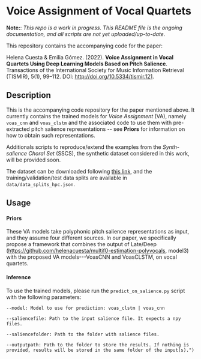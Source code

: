 # Voice Assignment of Vocal Quartets

**Note:**: *This repo is a work in progress. This README file is the ongoing documentation, 
and all scripts are not yet uploaded/up-to-date.*

This repository contains the accompanying code for the paper:

Helena Cuesta & Emilia Gómez. (2022). **Voice Assignment in Vocal Quartets Using Deep Learning Models Based on Pitch Salience**. Transactions of the International Society for Music Information Retrieval (TISMIR), 5(1), 99–112. DOI: http://doi.org/10.5334/tismir.121.

## Description
This is the accompanying code repository for the paper mentioned above. It currently contains the trained models for 
*Voice Assignment* (VA), namely `voas_cnn` and `voas_clstm` and the associated code to use them with pre-extracted 
pitch salience representations -- see **Priors** for information on how to obtain such representations.

Additionals scripts to reproduce/extend the examples from the *Synth-salience Choral Set* (SSCS), the 
synthetic dataset considered in this work, will be provided soon. 

The dataset can be downloaded following 
<a href="https://zenodo.org/record/6534429">this link</a>, and the 
training/validation/test data splits are available in `data/data_splits_hpc.json`.

## Usage

#### Priors
These VA models take polyphonic pitch salience representations as input, and they assume four different sources.
In our paper, we specifically propose a framework that combines the output of Late/Deep (https://github.com/helenacuesta/multif0-estimation-polyvocals, model3) with the 
proposed VA models---VoasCNN and VoasCLSTM, on vocal quartets.


#### Inference 

To use the trained models, please run the `predict_on_salience.py` script with the following parameters:


    --model: Model to use for prediction: voas_clstm | voas_cnn

    --saliencefile: Path to the input salience file. It expects a npy files.

    --saliencefolder: Path to the folder with salience files.

    --outputpath: Path to the folder to store the results. If nothing is provided, results will be stored in the same folder of the input(s).")
  
 

